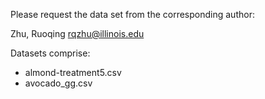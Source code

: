 Please request the data set from the corresponding author:

Zhu, Ruoqing <rqzhu@illinois.edu>

Datasets comprise:
* almond-treatment5.csv
* avocado_gg.csv
